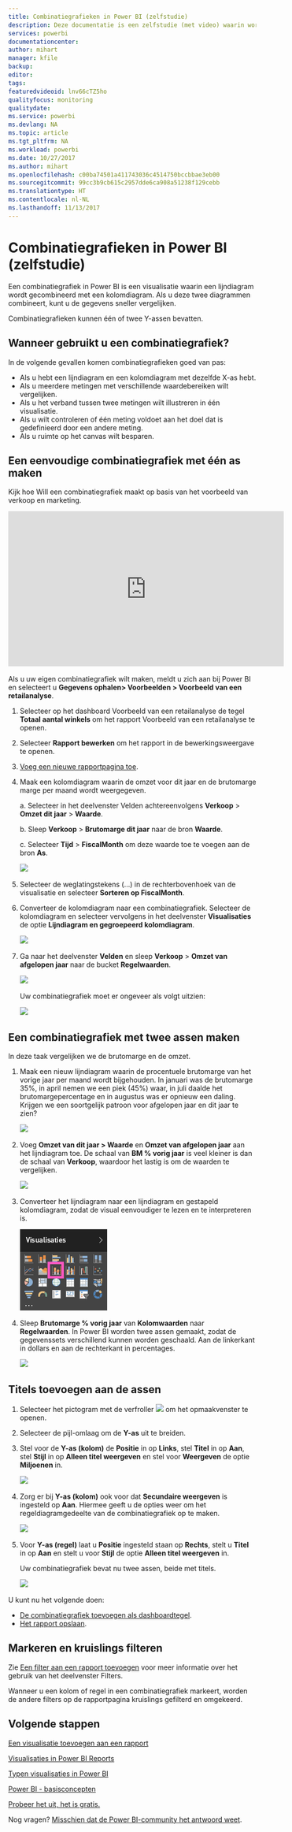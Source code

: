 ```yaml
---
title: Combinatiegrafieken in Power BI (zelfstudie)
description: Deze documentatie is een zelfstudie (met video) waarin wordt uitgelegd waarom en hoe u een combinatiegrafiek maakt in Power BI.
services: powerbi
documentationcenter: 
author: mihart
manager: kfile
backup: 
editor: 
tags: 
featuredvideoid: lnv66cTZ5ho
qualityfocus: monitoring
qualitydate: 
ms.service: powerbi
ms.devlang: NA
ms.topic: article
ms.tgt_pltfrm: NA
ms.workload: powerbi
ms.date: 10/27/2017
ms.author: mihart
ms.openlocfilehash: c00ba74501a411743036c4514750bccbbae3eb00
ms.sourcegitcommit: 99cc3b9cb615c2957dde6ca908a51238f129cebb
ms.translationtype: HT
ms.contentlocale: nl-NL
ms.lasthandoff: 11/13/2017
---
```

# <a name="combo-chart-in-power--tutorial"></a>Combinatiegrafieken in Power BI (zelfstudie)
Een combinatiegrafiek in Power BI is een visualisatie waarin een lijndiagram wordt gecombineerd met een kolomdiagram. Als u deze twee diagrammen combineert, kunt u de gegevens sneller vergelijken.

Combinatiegrafieken kunnen één of twee Y-assen bevatten.

## <a name="when-to-use-a-combo-chart"></a>Wanneer gebruikt u een combinatiegrafiek?
In de volgende gevallen komen combinatiegrafieken goed van pas:

* Als u hebt een lijndiagram en een kolomdiagram met dezelfde X-as hebt.
* Als u meerdere metingen met verschillende waardebereiken wilt vergelijken.
* Als u het verband tussen twee metingen wilt illustreren in één visualisatie.
* Als u wilt controleren of één meting voldoet aan het doel dat is gedefinieerd door een andere meting.
* Als u ruimte op het canvas wilt besparen.

## <a name="create-a-basic-single-axis-combo-chart"></a>Een eenvoudige combinatiegrafiek met één as maken
Kijk hoe Will een combinatiegrafiek maakt op basis van het voorbeeld van verkoop en marketing.

<iframe width="560" height="315" src="https://www.youtube.com/embed/lnv66cTZ5ho?list=PL1N57mwBHtN0JFoKSR0n-tBkUJHeMP2cP" frameborder="0" allowfullscreen></iframe>


Als u uw eigen combinatiegrafiek wilt maken, meldt u zich aan bij Power BI en selecteert u **Gegevens ophalen\> Voorbeelden \> Voorbeeld van een retailanalyse**. 

1. Selecteer op het dashboard Voorbeeld van een retailanalyse de tegel **Totaal aantal winkels** om het rapport Voorbeeld van een retailanalyse te openen.
2. Selecteer **Rapport bewerken** om het rapport in de bewerkingsweergave te openen.
3. [Voeg een nieuwe rapportpagina toe](power-bi-report-add-page.md).
4. Maak een kolomdiagram waarin de omzet voor dit jaar en de brutomarge marge per maand wordt weergegeven.
   
    a.  Selecteer in het deelvenster Velden achtereenvolgens **Verkoop** \> **Omzet dit jaar** > **Waarde**.
   
    b.  Sleep **Verkoop** \> **Brutomarge dit jaar** naar de bron **Waarde**.
   
    c.  Selecteer **Tijd** \> **FiscalMonth** om deze waarde toe te voegen aan de bron **As**. 
   
    ![](media/power-bi-visualization-combo-chart/combotutorial1new.png)
5. Selecteer de weglatingstekens (...) in de rechterbovenhoek van de visualisatie en selecteer **Sorteren op FiscalMonth**.
6. Converteer de kolomdiagram naar een combinatiegrafiek. Selecteer de kolomdiagram en selecteer vervolgens in het deelvenster **Visualisaties** de optie **Lijndiagram en gegroepeerd kolomdiagram**.
   
    ![](media/power-bi-visualization-combo-chart/converttocombo_new2.png)
7. Ga naar het deelvenster **Velden** en sleep **Verkoop** \> **Omzet van afgelopen jaar** naar de bucket **Regelwaarden**.
   
   ![](media/power-bi-visualization-combo-chart/linevaluebucket.png)
   
   Uw combinatiegrafiek moet er ongeveer als volgt uitzien:
   
   ![](media/power-bi-visualization-combo-chart/combochartdone-new.png)

## <a name="create-a-combo-chart-with-two-axes"></a>Een combinatiegrafiek met twee assen maken
In deze taak vergelijken we de brutomarge en de omzet.

1. Maak een nieuw lijndiagram waarin de procentuele brutomarge van het vorige jaar per maand wordt bijgehouden.  In januari was de brutomarge 35%, in april nemen we een piek (45%) waar, in juli daalde het brutomargepercentage en in augustus was er opnieuw een daling. Krijgen we een soortgelijk patroon voor afgelopen jaar en dit jaar te zien?
   
   ![](media/power-bi-visualization-combo-chart/combo1_new.png)
2. Voeg **Omzet van dit jaar > Waarde** en **Omzet van afgelopen jaar** aan het lijndiagram toe. De schaal van **BM % vorig jaar** is veel kleiner is dan de schaal van **Verkoop**, waardoor het lastig is om de waarden te vergelijken.      
   
   ![](media/power-bi-visualization-combo-chart/flatline_new.png)
3. Converteer het lijndiagram naar een lijndiagram en gestapeld kolomdiagram, zodat de visual eenvoudiger te lezen en te interpreteren is.
   
   ![](media/power-bi-visualization-combo-chart/converttocombo_new.png)
4. Sleep **Brutomarge % vorig jaar** van **Kolomwaarden** naar **Regelwaarden**. In Power BI worden twee assen gemaakt, zodat de gegevenssets verschillend kunnen worden geschaald. Aan de linkerkant in dollars en aan de rechterkant in percentages.
   
   ![](media/power-bi-visualization-combo-chart/power-bi-combochart.png)    

## <a name="add-titles-to-the-axes"></a>Titels toevoegen aan de assen
1. Selecteer het pictogram met de verfroller ![](media/power-bi-visualization-combo-chart/power-bi-paintroller.png) om het opmaakvenster te openen.
2. Selecteer de pijl-omlaag om de **Y-as** uit te breiden.
3. Stel voor de **Y-as (kolom)** de **Positie** in op **Links**, stel **Titel** in op **Aan**, stel **Stijl** in op **Alleen titel weergeven** en stel voor **Weergeven** de optie **Miljoenen** in.
   
   ![](media/power-bi-visualization-combo-chart/power-bi-y-axis-column.png)
4. Zorg er bij **Y-as (kolom)** ook voor dat **Secundaire weergeven** is ingesteld op **Aan**. Hiermee geeft u de opties weer om het regeldiagramgedeelte van de combinatiegrafiek op te maken.
   
   ![](media/power-bi-visualization-combo-chart/power-bi-show-secondary.png)
5. Voor **Y-as (regel)** laat u **Positie** ingesteld staan op **Rechts**, stelt u **Titel** in op **Aan** en stelt u voor **Stijl** de optie **Alleen titel weergeven** in.
   
   Uw combinatiegrafiek bevat nu twee assen, beide met titels.
   
   ![](media/power-bi-visualization-combo-chart/power-bi-titles-on.png)

U kunt nu het volgende doen:

* [De combinatiegrafiek toevoegen als dashboardtegel](service-dashboard-tiles.md).
* [Het rapport opslaan](service-report-save.md).

## <a name="highlighting-and-cross-filtering"></a>Markeren en kruislings filteren
Zie [Een filter aan een rapport toevoegen](power-bi-report-add-filter.md) voor meer informatie over het gebruik van het deelvenster Filters.

Wanneer u een kolom of regel in een combinatiegrafiek markeert, worden de andere filters op de rapportpagina kruislings gefilterd en omgekeerd.

## <a name="next-steps"></a>Volgende stappen
[Een visualisatie toevoegen aan een rapport](power-bi-report-add-visualizations-i.md)

[Visualisaties in Power BI Reports](power-bi-report-visualizations.md)

[Typen visualisaties in Power BI](power-bi-visualization-types-for-reports-and-q-and-a.md)

[Power BI - basisconcepten](service-basic-concepts.md)

[Probeer het uit, het is gratis.](https://powerbi.com/)

Nog vragen? [Misschien dat de Power BI-community het antwoord weet](http://community.powerbi.com/).

